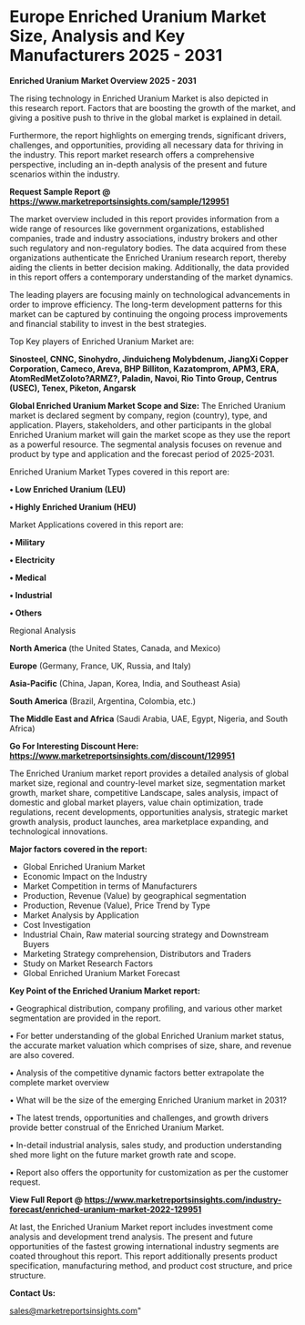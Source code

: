 # Europe Enriched Uranium Market Size, Analysis and Key Manufacturers 2025 - 2031

<Strong> Enriched Uranium Market Overview 2025 - 2031</strong>

The rising technology in Enriched Uranium Market is also depicted in this research report. Factors that are boosting the growth of the market, and giving a positive push to thrive in the global market is explained in detail.

Furthermore, the report highlights on emerging trends, significant drivers, challenges, and opportunities, providing all necessary data for thriving in the industry. This report market research offers a comprehensive perspective, including an in-depth analysis of the present and future scenarios within the industry.

<strong>Request Sample Report @ <a href=https://www.marketreportsinsights.com/sample/129951>https://www.marketreportsinsights.com/sample/129951</a></strong>

The market overview included in this report provides information from a wide range of resources like government organizations, established companies, trade and industry associations, industry brokers and other such regulatory and non-regulatory bodies. The data acquired from these organizations authenticate the Enriched Uranium research report, thereby aiding the clients in better decision making. Additionally, the data provided in this report offers a contemporary understanding of the market dynamics.

The leading players are focusing mainly on technological advancements in order to improve efficiency. The long-term development patterns for this market can be captured by continuing the ongoing process improvements and financial stability to invest in the best strategies.

Top Key players of Enriched Uranium Market are:

<strong>Sinosteel, CNNC, Sinohydro, Jinduicheng Molybdenum, JiangXi Copper Corporation, Cameco, Areva, BHP Billiton, Kazatomprom, APM3, ERA, AtomRedMetZoloto?ARMZ?, Paladin, Navoi, Rio Tinto Group, Centrus (USEC), Tenex, Piketon, Angarsk</strong>

<strong><b>Global Enriched Uranium Market Scope and Size:</b></strong>
The Enriched Uranium market is declared segment by company, region (country), type, and application. Players, stakeholders, and other participants in the global Enriched Uranium market will gain the market scope as they use the report as a powerful resource. The segmental analysis focuses on revenue and product by type and application and the forecast period of 2025-2031.

Enriched Uranium Market Types covered in this report are:

<strong>• Low Enriched Uranium (LEU)

• Highly Enriched Uranium (HEU)</strong>

Market Applications covered in this report are:

<strong>• Military

• Electricity

• Medical

• Industrial

• Others</strong> 

Regional Analysis

<strong>North America</strong> (the United States, Canada, and Mexico)

<strong>Europe</strong> (Germany, France, UK, Russia, and Italy)

<strong>Asia-Pacific</strong> (China, Japan, Korea, India, and Southeast Asia)

<strong>South America</strong> (Brazil, Argentina, Colombia, etc.)

<strong>The Middle East and Africa</strong> (Saudi Arabia, UAE, Egypt, Nigeria, and South Africa)

<strong>Go For Interesting Discount Here: <a href=https://www.marketreportsinsights.com/discount/129951>https://www.marketreportsinsights.com/discount/129951</a></strong>

The Enriched Uranium market report provides a detailed analysis of global market size, regional and country-level market size, segmentation market growth, market share, competitive Landscape, sales analysis, impact of domestic and global market players, value chain optimization, trade regulations, recent developments, opportunities analysis, strategic market growth analysis, product launches, area marketplace expanding, and technological innovations.

<strong><b>Major factors covered in the report:</b></strong>
<ul>
  <li>Global Enriched Uranium Market </li>
  <li>Economic Impact on the Industry</li>
  <li>Market Competition in terms of Manufacturers</li>
  <li>Production, Revenue (Value) by geographical segmentation</li>
  <li>Production, Revenue (Value), Price Trend by Type</li>
  <li>Market Analysis by Application</li>
  <li>Cost Investigation</li>
  <li>Industrial Chain, Raw material sourcing strategy and Downstream Buyers</li>
  <li>Marketing Strategy comprehension, Distributors and Traders</li>
  <li>Study on Market Research Factors</li>
  <li>Global Enriched Uranium Market Forecast</li>
</ul>

<strong><b>Key Point of the Enriched Uranium Market report:</b></strong>

• Geographical distribution, company profiling, and various other market segmentation are provided in the report.

• For better understanding of the global Enriched Uranium market status, the accurate market valuation which comprises of size, share, and revenue are also covered.

• Analysis of the competitive dynamic factors better extrapolate the complete market overview

• What will be the size of the emerging Enriched Uranium market in 2031?

• The latest trends, opportunities and challenges, and growth drivers provide better construal of the Enriched Uranium Market.

• In-detail industrial analysis, sales study, and production understanding shed more light on the future market growth rate and scope.

• Report also offers the opportunity for customization as per the customer request.

<strong><b>View Full Report @ <a href=https://www.marketreportsinsights.com/industry-forecast/enriched-uranium-market-2022-129951>https://www.marketreportsinsights.com/industry-forecast/enriched-uranium-market-2022-129951</a></b></strong>


At last, the Enriched Uranium Market report includes investment come analysis and development trend analysis. The present and future opportunities of the fastest growing international industry segments are coated throughout this report. This report additionally presents product specification, manufacturing method, and product cost structure, and price structure.

<strong>Contact Us:</strong>

sales@marketreportsinsights.com"
